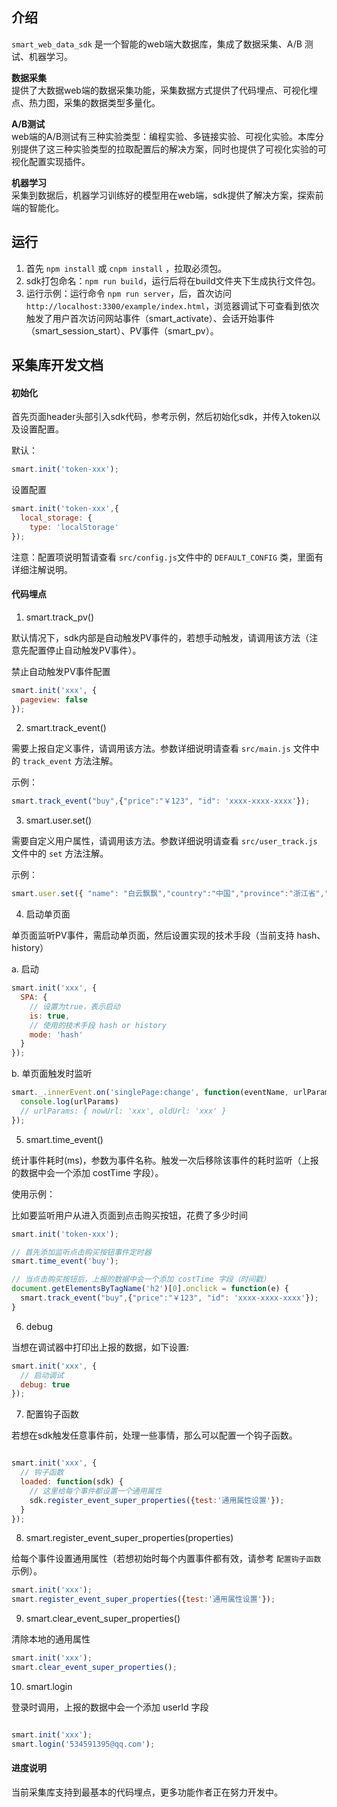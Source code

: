 ## 介绍
`smart_web_data_sdk` 是一个智能的web端大数据库，集成了数据采集、A/B 测试、机器学习。      

**数据采集**    
提供了大数据web端的数据采集功能，采集数据方式提供了代码埋点、可视化埋点、热力图，采集的数据类型多量化。    

**A/B测试**    
web端的A/B测试有三种实验类型：编程实验、多链接实验、可视化实验。本库分别提供了这三种实验类型的拉取配置后的解决方案，同时也提供了可视化实验的可视化配置实现插件。    

**机器学习**    
采集到数据后，机器学习训练好的模型用在web端，sdk提供了解决方案，探索前端的智能化。

## 运行

1. 首先 `npm install` 或 `cnpm install` ，拉取必须包。
2. sdk打包命名：`npm run build`，运行后将在build文件夹下生成执行文件包。
3. 运行示例：运行命令 `npm run server`，后，首次访问 `http://localhost:3300/example/index.html`，浏览器调试下可查看到依次触发了用户首次访问网站事件（smart_activate）、会话开始事件（smart_session_start）、PV事件（smart_pv）。

## 采集库开发文档

#### 初始化

首先页面header头部引入sdk代码，参考示例，然后初始化sdk，并传入token以及设置配置。

默认：
```js
smart.init('token-xxx');
```
设置配置
```js
smart.init('token-xxx',{
  local_storage: {
    type: 'localStorage'
});
```
注意：配置项说明暂请查看 `src/config.js`文件中的 `DEFAULT_CONFIG` 类，里面有详细注解说明。

#### 代码埋点

1. smart.track_pv()

默认情况下，sdk内部是自动触发PV事件的，若想手动触发，请调用该方法（注意先配置停止自动触发PV事件）。

禁止自动触发PV事件配置    

```js
smart.init('xxx', {
  pageview: false
});
```

2. smart.track_event()

需要上报自定义事件，请调用该方法。参数详细说明请查看 `src/main.js` 文件中的 `track_event` 方法注解。

示例：

```js
smart.track_event("buy",{"price":"￥123", "id": 'xxxx-xxxx-xxxx'});
```

3. smart.user.set()

需要自定义用户属性，请调用该方法。参数详细说明请查看 `src/user_track.js` 文件中的 `set` 方法注解。

示例：

```js
smart.user.set({ "name": "白云飘飘","country":"中国","province":"浙江省","city":"杭州市","age":"100","gender":"男", "niu":"自定义用户属性" });
```

4. 启动单页面

单页面监听PV事件，需启动单页面，然后设置实现的技术手段（当前支持 hash、history） 

a. 启动     

```js
smart.init('xxx', {
  SPA: {
    // 设置为true，表示启动
    is: true,
    // 使用的技术手段 hash or history
    mode: 'hash'
  }
});
```

b. 单页面触发时监听    

```js
smart._.innerEvent.on('singlePage:change', function(eventName, urlParams) {
  console.log(urlParams)
  // urlParams: { nowUrl: 'xxx', oldUrl: 'xxx' }
});
```

5. smart.time_event()

统计事件耗时(ms)，参数为事件名称。触发一次后移除该事件的耗时监听（上报的数据中会一个添加 costTime 字段）。

使用示例：

比如要监听用户从进入页面到点击购买按钮，花费了多少时间

```js
smart.init('token-xxx');

// 首先添加监听点击购买按钮事件定时器
smart.time_event('buy');

// 当点击购买按钮后，上报的数据中会一个添加 costTime 字段（时间戳）
document.getElementsByTagName('h2')[0].onclick = function(e) {
  smart.track_event("buy",{"price":"￥123", "id": 'xxxx-xxxx-xxxx'});
}

```

6. debug

当想在调试器中打印出上报的数据，如下设置:   

```js
smart.init('xxx', {
  // 启动调试
  debug: true
});
```


7. 配置钩子函数

若想在sdk触发任意事件前，处理一些事情，那么可以配置一个钩子函数。

```js

smart.init('xxx', {
  // 钩子函数
  loaded: function(sdk) {
    // 这里给每个事件都设置一个通用属性
    sdk.register_event_super_properties({test:'通用属性设置'});
  }
});

```

8. smart.register_event_super_properties(properties)

给每个事件设置通用属性（若想初始时每个内置事件都有效，请参考 `配置钩子函数` 示例）。 

```js
smart.init('xxx');
smart.register_event_super_properties({test:'通用属性设置'});

```

9. smart.clear_event_super_properties()

清除本地的通用属性

```js
smart.init('xxx');
smart.clear_event_super_properties();
```

10. smart.login

登录时调用，上报的数据中会一个添加 userId 字段

```js

smart.init('xxx');
smart.login('534591395@qq.com');

```


#### 进度说明

当前采集库支持到最基本的代码埋点，更多功能作者正在努力开发中。